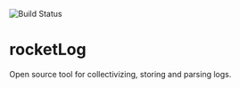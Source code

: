 ![Build Status](https://travis-ci.org/Hamstak/rocketLog.svg?branch=master)

# rocketLog
Open source tool for collectivizing, storing and parsing logs.

